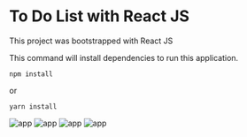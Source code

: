 # To Do List with React JS

This project was bootstrapped with React JS

This command will install dependencies to run this application.
```
npm install
```
or
```
yarn install
```

![app](https://media.discordapp.net/attachments/402985413079465985/871795783261888543/unknown.png?width=410&height=500)
![app](https://media.discordapp.net/attachments/402985413079465985/871808893347577916/unknown.png?width=410&height=500)
![app](https://media.discordapp.net/attachments/402985413079465985/871795668178575430/unknown.png?width=410&height=500)
![app](https://media.discordapp.net/attachments/402985413079465985/871795862735560704/unknown.png?width=410&height=500)

